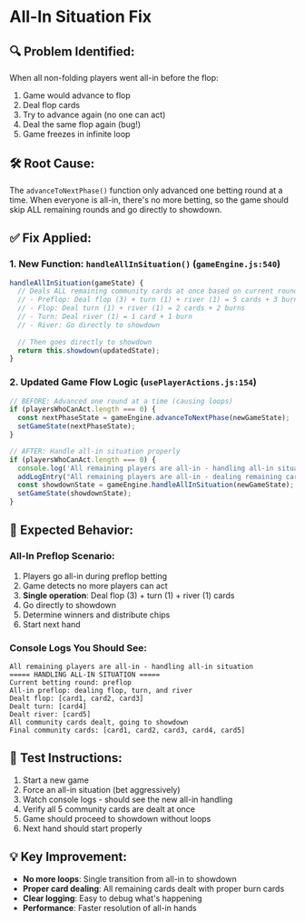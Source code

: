# All-In Situation Fix

## 🔍 **Problem Identified:**
When all non-folding players went all-in before the flop:
1. Game would advance to flop
2. Deal flop cards
3. Try to advance again (no one can act)
4. Deal the same flop again (bug!)
5. Game freezes in infinite loop

## 🛠️ **Root Cause:**
The `advanceToNextPhase()` function only advanced one betting round at a time. When everyone is all-in, there's no more betting, so the game should skip ALL remaining rounds and go directly to showdown.

## ✅ **Fix Applied:**

### 1. New Function: `handleAllInSituation()` (`gameEngine.js:540`)
```javascript
handleAllInSituation(gameState) {
  // Deals ALL remaining community cards at once based on current round:
  // - Preflop: Deal flop (3) + turn (1) + river (1) = 5 cards + 3 burns
  // - Flop: Deal turn (1) + river (1) = 2 cards + 2 burns  
  // - Turn: Deal river (1) = 1 card + 1 burn
  // - River: Go directly to showdown
  
  // Then goes directly to showdown
  return this.showdown(updatedState);
}
```

### 2. Updated Game Flow Logic (`usePlayerActions.js:154`)
```javascript
// BEFORE: Advanced one round at a time (causing loops)
if (playersWhoCanAct.length === 0) {
  const nextPhaseState = gameEngine.advanceToNextPhase(newGameState);
  setGameState(nextPhaseState);
}

// AFTER: Handle all-in situation properly
if (playersWhoCanAct.length === 0) {
  console.log('All remaining players are all-in - handling all-in situation');
  addLogEntry("All remaining players are all-in - dealing remaining cards and going to showdown");
  const showdownState = gameEngine.handleAllInSituation(newGameState);
  setGameState(showdownState);
}
```

## 🎯 **Expected Behavior:**

### All-In Preflop Scenario:
1. Players go all-in during preflop betting
2. Game detects no more players can act
3. **Single operation**: Deal flop (3) + turn (1) + river (1) cards
4. Go directly to showdown
5. Determine winners and distribute chips
6. Start next hand

### Console Logs You Should See:
```
All remaining players are all-in - handling all-in situation
===== HANDLING ALL-IN SITUATION =====
Current betting round: preflop
All-in preflop: dealing flop, turn, and river
Dealt flop: [card1, card2, card3]
Dealt turn: [card4]
Dealt river: [card5]
All community cards dealt, going to showdown
Final community cards: [card1, card2, card3, card4, card5]
```

## 🧪 **Test Instructions:**
1. Start a new game
2. Force an all-in situation (bet aggressively)
3. Watch console logs - should see the new all-in handling
4. Verify all 5 community cards are dealt at once
5. Game should proceed to showdown without loops
6. Next hand should start properly

## 💡 **Key Improvement:**
- **No more loops**: Single transition from all-in to showdown
- **Proper card dealing**: All remaining cards dealt with proper burn cards
- **Clear logging**: Easy to debug what's happening
- **Performance**: Faster resolution of all-in hands